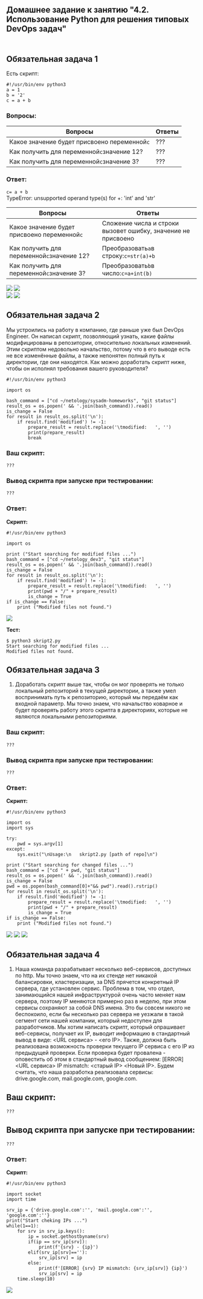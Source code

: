## Домашнее задание к занятию "4.2. Использование Python для решения типовых DevOps задач" <br/> <br/>


## Обязательная задача 1 <br/>

Есть скрипт: <br/>
```shell
#!/usr/bin/env python3
a = 1
b = '2'
c = a + b
```
### Вопросы: <br/>

|Вопросы|Ответы|
|-------|------|
|Какое значение будет присвоено переменной`c`|???
|Как получить для переменной`c`значение 12?|???
|Как получить для переменной`c`значение 3?|??? <br/>

### Ответ: <br/>

`c= a + b` <br/>
TypeError: unsupported operand type(s) for +: 'int' and 'str'

|Вопросы|Ответы|
|-------|------|
|Какое значение будет присвоено переменной`c`|Сложение числа и строки вызовет ошибку, значение не присвоено
|Как получить для переменной`c`значение 12?|Преобразовать`a`в строку:`c=str(a)+b`
|Как получить для переменной`c`значение 3?|Преобразовать`b`в число:`c=a+int(b)`

![](3.png) ![](12.png) <br/>
![](skript.py3.png) ![](skript.py12.png) <br/>


## Обязательная задача 2        <br/>       

Мы устроились на работу в компанию, где раньше уже был DevOps Engineer. Он написал скрипт, позволяющий узнать, какие файлы модифицированы в репозитории, относительно локальных изменений. Этим скриптом недовольно начальство, потому что в его выводе есть не все изменённые файлы, а также непонятен полный путь к директории, где они находятся. Как можно доработать скрипт ниже, чтобы он исполнял требования вашего руководителя? <br/>
```shell
#!/usr/bin/env python3

import os

bash_command = ["cd ~/netology/sysadm-homeworks", "git status"]
result_os = os.popen(' && '.join(bash_command)).read()
is_change = False
for result in result_os.split('\n'):
    if result.find('modified') != -1:
        prepare_result = result.replace('\tmodified:   ', '')
        print(prepare_result)
        break
```
### Ваш скрипт: <br/>

```
???
```
### Вывод скрипта при запуске при тестировании: <br/>

```
???
```

### Ответ: <br/>

**Скрипт:**
```shell
#!/usr/bin/env python3

import os

print ("Start searching for modified files ...")
bash_command = ["cd ~/netology_dev3", "git status"]
result_os = os.popen(' && '.join(bash_command)).read()
is_change = False
for result in result_os.split('\n'):
    if result.find('modified') != -1:
        prepare_result = result.replace('\tmodified:   ', '')
        print(pwd + "/" + prepare_result)
        is_change = True
if is_change == False:
    print ("Modified files not found.")
```
![](skript2.png)  <br/>

**Тест:** <br/>
```
$ python3 skript2.py
Start searching for modified files ...
Modified files not found.
```


## Обязательная задача 3 <br/>

1. Доработать скрипт выше так, чтобы он мог проверять не только локальный репозиторий в текущей директории, а также умел воспринимать путь к репозиторию, который мы передаём как входной параметр. Мы точно знаем, что начальство коварное и будет проверять работу этого скрипта в директориях, которые не являются локальными репозиториями. <br/>

### Ваш скрипт: <br/>
```
???
```

### Вывод скрипта при запуске при тестировании: <br/>
```
???
```

### Ответ: <br/>

**Скрипт:**
```shell
#!/usr/bin/env python3

import os
import sys

try:
    pwd = sys.argv[1]
except:
    sys.exit("\nUsage:\n   skript2.py [path of repo]\n")

print ("Start searching for changed files ...")
bash_command = ["cd " + pwd, "git status"]
result_os = os.popen(' && '.join(bash_command)).read()
is_change = False
pwd = os.popen(bash_command[0]+"&& pwd").read().rstrip()
for result in result_os.split('\n'):
    if result.find('modified') != -1:
        prepare_result = result.replace('\tmodified:   ', '')
        print(pwd + "/" + prepare_result)
        is_change = True
if is_change == False:
    print ("Modified files not found.")
```
![](skript2.2.png) 
![](Modified.png)
![](repo.png)

## Обязательная задача 4  <br/>

1. Наша команда разрабатывает несколько веб-сервисов, доступных по http. Мы точно знаем, что на их стенде нет никакой балансировки, кластеризации, за DNS прячется конкретный IP сервера, где установлен сервис. Проблема в том, что отдел, занимающийся нашей инфраструктурой очень часто меняет нам сервера, поэтому IP меняются примерно раз в неделю, при этом сервисы сохраняют за собой DNS имена. Это бы совсем никого не беспокоило, если бы несколько раз сервера не уезжали в такой сегмент сети нашей компании, который недоступен для разработчиков. Мы хотим написать скрипт, который опрашивает веб-сервисы, получает их IP, выводит информацию в стандартный вывод в виде: <URL сервиса> - <его IP>. Также, должна быть реализована возможность проверки текущего IP сервиса c его IP из предыдущей проверки. Если проверка будет провалена - оповестить об этом в стандартный вывод сообщением: [ERROR] <URL сервиса> IP mismatch: <старый IP> <Новый IP>. Будем считать, что наша разработка реализовала сервисы: drive.google.com, mail.google.com, google.com. <br/>

## Ваш скрипт: <br/>
```
???
```

## Вывод скрипта при запуске при тестировании: <br/>
```
???
```
### Ответ: <br/>

**Скрипт:** <br/>
```shell
#!/usr/bin/env python3

import socket
import time

srv_ip = {'drive.google.com':'', 'mail.google.com':'', 'google.com':''}
print("Start cheking IPs ...")
while(1==1):
    for srv in srv_ip.keys():
        ip = socket.gethostbyname(srv)
        if(ip == srv_ip[srv]):
            print(f'{srv} - {ip}')
        elif(srv_ip[srv]==''):
            srv_ip[srv] = ip
        else:
            print(f'[ERROR] {srv} IP mismatch: {srv_ip[srv]} {ip}')
            srv_ip[srv] = ip
    time.sleep(10)
```
![](4.png)

